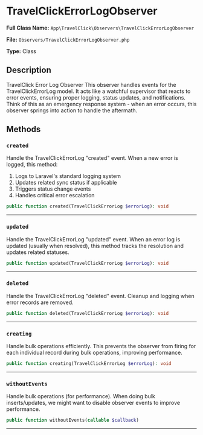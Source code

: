 # TravelClickErrorLogObserver

**Full Class Name:** `App\TravelClick\Observers\TravelClickErrorLogObserver`

**File:** `Observers/TravelClickErrorLogObserver.php`

**Type:** Class

## Description

TravelClick Error Log Observer
This observer handles events for the TravelClickErrorLog model.
It acts like a watchful supervisor that reacts to error events,
ensuring proper logging, status updates, and notifications.
Think of this as an emergency response system - when an error occurs,
this observer springs into action to handle the aftermath.

## Methods

### `created`

Handle the TravelClickErrorLog "created" event.
When a new error is logged, this method:
1. Logs to Laravel's standard logging system
2. Updates related sync status if applicable
3. Triggers status change events
4. Handles critical error escalation

```php
public function created(TravelClickErrorLog $errorLog): void
```

---

### `updated`

Handle the TravelClickErrorLog "updated" event.
When an error log is updated (usually when resolved),
this method tracks the resolution and updates related statuses.

```php
public function updated(TravelClickErrorLog $errorLog): void
```

---

### `deleted`

Handle the TravelClickErrorLog "deleted" event.
Cleanup and logging when error records are removed.

```php
public function deleted(TravelClickErrorLog $errorLog): void
```

---

### `creating`

Handle bulk operations efficiently.
This prevents the observer from firing for each individual record
during bulk operations, improving performance.

```php
public function creating(TravelClickErrorLog $errorLog): void
```

---

### `withoutEvents`

Handle bulk operations (for performance).
When doing bulk inserts/updates, we might want to disable
observer events to improve performance.

```php
public function withoutEvents(callable $callback)
```

---

